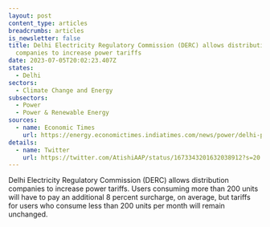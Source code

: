 ```yaml
---
layout: post
content_type: articles
breadcrumbs: articles
is_newsletter: false
title: Delhi Electricity Regulatory Commission (DERC) allows distribution
  companies to increase power tariffs
date: 2023-07-05T20:02:23.407Z
states:
  - Delhi
sectors:
  - Climate Change and Energy
subsectors:
  - Power
  - Power & Renewable Energy
sources:
  - name: Economic Times
    url: https://energy.economictimes.indiatimes.com/news/power/delhi-power-tariff-hike-users-consuming-over-200-units-of-electricity-have-to-pay-8-surcharge/101283838
details:
  - name: Twitter
    url: https://twitter.com/AtishiAAP/status/1673343201632038912?s=20
---
```

Delhi Electricity Regulatory Commission (DERC) allows distribution companies to increase power tariffs. Users consuming more than 200 units will have to pay an additional 8 percent surcharge, on average, but tariffs for users who consume less than 200 units per month will remain unchanged.
